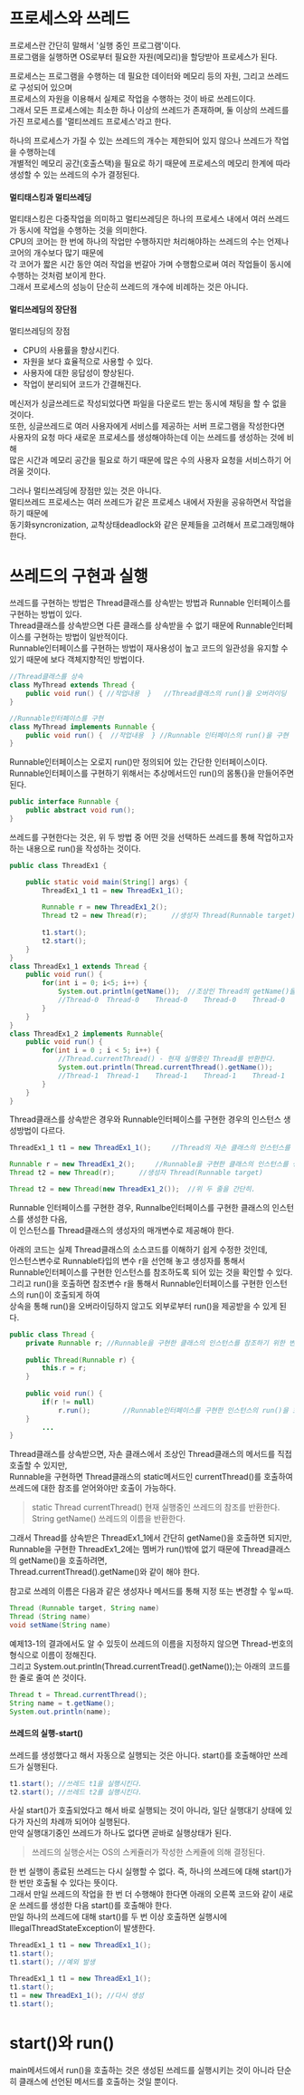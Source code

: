 # 프로세스와 쓰레드
프로세스란 간단히 말해서 '실행 중인 프로그램'이다.      
프로그램을 실행하면 OS로부터 필요한 자원(메모리)을 할당받아 프로세스가 된다.        


프로세스는 프로그램을 수행하는 데 필요한 데이터와 메모리 등의 자원, 그리고 쓰레드로 구성되어 있으며     
프로세스의 자원을 이용해서 실제로 작업을 수행하는 것이 바로 쓰레드이다.     
그래서 모든 프로세스에는 최소한 하나 이상의 쓰레드가 존재하며, 둘 이상의 쓰레드를 가진 프로세스를 '멀티쓰레드 프로세스'라고 한다.


하나의 프로세스가 가질 수 있는 쓰레드의 개수는 제한되어 있지 않으나 쓰레드가 작업을 수행하는데    
개별적인 메모리 공간(호출스택)을 필요로 하기 때문에 프로세스의 메모리 한계에 따라 생성할 수 있는 쓰레드의 수가 결정된다.     


#### 멀티태스킹과 멀티쓰레딩
멀티태스킹은 다중작업을 의미하고 멀티쓰레딩은 하나의 프로세스 내에서 여러 쓰레드가 동시에 작업을 수행하는 것을 의미한다.     
CPU의 코어는 한 번에 하나의 작업만 수행하지만 처리해야하는 쓰레드의 수는 언제나 코어의 개수보다 많기 때문에      
각 코어가 짧은 시간 동안 여러 작업을 번갈아 가며 수행함으로써 여러 작업들이 동시에 수행하는 것처럼 보이게 한다.     
그래서 프로세스의 성능이 단순히 쓰레드의 개수에 비례하는 것은 아니다.


#### 멀티쓰레딩의 장단점
멀티쓰레딩의 장점
- CPU의 사용률을 향상시킨다.
- 자원을 보다 효율적으로 사용할 수 있다.
- 사용자에 대한 응답성이 향상된다.
- 작업이 분리되어 코드가 간결해진다.

메신저가 싱글쓰레드로 작성되었다면 파일을 다운로드 받는 동시에 채팅을 할 수 없을 것이다.    
또한, 싱글쓰레드로 여러 사용자에게 서비스를 제공하는 서버 프로그램을 작성한다면     
사용자의 요청 마다 새로운 프로세스를 생성해야하는데 이는 쓰레드를 생성하는 것에 비해      
많은 시간과 메모리 공간을 필요로 하기 때문에 많은 수의 사용자 요청을 서비스하기 어려울 것이다.


그러나 멀티쓰레딩에 장점만 있는 것은 아니다.    
멀티쓰레드 프로세스는 여러 쓰레드가 같은 프로세스 내에서 자원을 공유하면서 작업을 하기 때문에     
동기화syncronization, 교착상태deadlock와 같은 문제들을 고려해서 프로그래밍해야 한다.

# 쓰레드의 구현과 실행

쓰레드를 구현하는 방법은 Thread클래스를 상속받는 방법과 Runnable 인터페이스를 구현하는 방법이 있다.     
Thread클래스를 상속받으면 다른 클래스를 상속받을 수 없기 때문에 Runnable인터페이스를 구현하는 방법이 일반적이다.        
Runnable인터페이스를 구현하는 방법이 재사용성이 높고 코드의 일관성을 유지할 수 있기 때문에 보다 객체지향적인 방법이다.     

```java
//Thread클래스를 상속
class MyThread extends Thread {
	public void run() { //작업내용  }	//Thread클래스의 run()을 오버라이딩
}
```

```java
//Runnable인터페이스를 구현
class MyThread implements Runnable {
	public void run() {  //작업내용  } //Runnable 인터페이스의 run()을 구현
}
```

Runnable인터페이스는 오로지 run()만 정의되어 있는 간단한 인터페이스이다.     
Runnable인터페이스를 구현하기 위해서는 추상메서드인 run()의 몸통{}을 만들어주면 된다.	      

```java
public interface Runnable {
	public abstract void run();
}
```

쓰레드를 구현한다는 것은, 위 두 방법 중 어떤 것을 선택하든 쓰레드를 통해 작업하고자 하는 내용으로 run()을 작성하는 것이다.    

```java
public class ThreadEx1 {

	public static void main(String[] args) {
		ThreadEx1_1 t1 = new ThreadEx1_1();
		
		Runnable r = new ThreadEx1_2();
		Thread t2 = new Thread(r);		//생성자 Thread(Runnable target)
		
		t1.start();
		t2.start();
	}
}
class ThreadEx1_1 extends Thread {
	public void run() {
		for(int i = 0; i<5; i++) {
			System.out.println(getName());	//조상인 Thread의 getName()을 호출
			//Thread-0	Thread-0	Thread-0	Thread-0	Thread-0
		}
	}
}
class ThreadEx1_2 implements Runnable{
	public void run() {
		for(int i = 0 ; i < 5; i++) {
			//Thread.currentThread() - 현재 실행중인 Thread를 반환한다.
			System.out.println(Thread.currentThread().getName());
			//Thread-1	Thread-1	Thread-1	Thread-1	Thread-1
		}
	}
}
```

Thread클래스를 상속받은 경우와 Runnable인터페이스를 구현한 경우의 인스턴스 생성방법이 다르다.     

```java
ThreadEx1_1 t1 = new ThreadEx1_1();		//Thread의 자손 클래스의 인스턴스를 생성

Runnable r = new ThreadEx1_2();		//Runnable을 구현한 클래스의 인스턴스를 생성
Thread t2 = new Thread(r);		//생성자 Thread(Runnable target)

Thread t2 = new Thread(new ThreadEx1_2());	//위 두 줄을 간단히.
```

Runnable 인터페이스를 구현한 경우, Runnalbe인터페이스를 구현한 클래스의 인스턴스를 생성한 다음,      
이 인스턴스를 Thread클래스의 생성자의 매개변수로 제공해야 한다.      


아래의 코드는 실제 Thread클래스의 소스코드를 이해하기 쉽게 수정한 것인데,     
인스턴스변수로 Runnable타입의 변수 r을 선언해 놓고 생성자를 통해서      
Runnable인터페이스를 구현한 인스턴스를 참조하도록 되어 있는 것을 확인할 수 있다.      
그리고 run()을 호출하면 참조변수 r을 통해서 Runnable인터페이스를 구현한 인스턴스의 run()이 호출되게 하여      
상속을 통해 run()을 오버라이딩하지 않고도 외부로부터 run()을 제공받을 수 있게 된다.    

```java
public class Thread {
	private Runnable r;	//Runnable을 구현한 클래스의 인스턴스를 참조하기 위한 변수
	
	public Thread(Runnable r) {
		this.r = r;
	}
	
	public void run() {
		if(r != null)
			r.run();		//Runnable인터페이스를 구현한 인스턴스의 run()을 호출
	}	
		...
}
```

Thread클래스를 상속받으면, 자손 클래스에서 조상인 Thread클래스의 메서드를 직접 호출할 수 있지만,    
Runnable을 구현하면 Thread클래스의 static메서드인 currentThread()를 호출하여 쓰레드에 대한 참조를 얻어와야만 호출이 가능하다.


> static Thread currentThread()	현재 실행중인 쓰레드의 참조를 반환한다.
> String getName()	쓰레드의 이름을 반환한다.

그래서 Thread를 상속받은 ThreadEx1_1에서 간단히 getName()을 호출하면 되지만,    
Runnable을 구현한 ThreadEx1_2에는 멤버가 run()밖에 없기 때문에 Thread클래스의 getName()을 호출하려면,     
Thread.currentThread().getName()와 같이 해야 한다.     


참고로 쓰레의 이름은 다음과 같은 생성자나 메서드를 통해 지정 또는 변경할 수 잏ㅆ따.

```java
Thread (Runnable target, String name)
Thread (String name)
void setName(String name)
```

예제13-1의 결과에서도 알 수 있듯이 쓰레드의 이름을 지정하지 않으면 Thread-번호의 형식으로 이름이 정해진다.     
그리고 System.out.println(Thread.currentTread().getName());는 아래의 코드를 한 줄로 줄여 쓴 것이다.

```java
Thread t = Thread.currentThread();
String name = t.getName();
System.out.println(name);
```

#### 쓰레드의 실행-start()
쓰레드를 생성했다고 해서 자동으로 실행되는 것은 아니다. start()를 호출해야만 쓰레드가 실행된다.    

```java
t1.start();	//쓰레드 t1을 실행시킨다.
t2.start();	//쓰레드 t2를 실행시킨다.
```

사실 start()가 호출되었다고 해서 바로 실행되는 것이 아니라, 일단 실행대기 상태에 있다가 자신의 차례까 되어야 실행된다.     
만약 실행대기중인 쓰레드가 하나도 없다면 곧바로 실행상태가 된다.     

> 쓰레드의 실행순서는 OS의 스케쥴러가 작성한 스케쥴에 의해 결정된다.

한 번 실행이 종료된 쓰레드는 다시 실행할 수 없다. 즉, 하나의 쓰레드에 대해 start()가 한 번만 호출될 수 있다는 뜻이다.     
그래서 만일 쓰레드의 작업을 한 번 더 수행해야 한다면 아래의 오른쪽 코드와 같이 새로운 쓰레드를 생성한 다음 start()를 호출해야 한다.      
만일 하나의 쓰레드에 대해 start()를 두 번 이상 호출하면 실행시에 IllegalThreadStateException이 발생한다.

```java
ThreadEx1_1 t1 = new ThreadEx1_1();
t1.start();
t1.start();	//예외 발생

ThreadEx1_1 t1 = new ThreadEx1_1();
t1.start();
t1 = new ThreadEx1_1();	//다시 생성
t1.start();
```

# start()와 run()

main메서드에서 run()을 호출하는 것은 생성된 쓰레드를 실행시키는 것이 아니라 단순히 클래스에 선언된 메서드를 호출하는 것일 뿐이다.     

